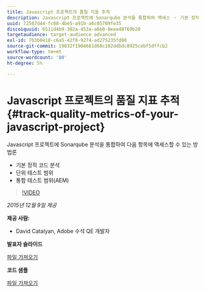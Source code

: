```yaml
---
title: Javascript 프로젝트의 품질 지표 추적
description: Javascript 프로젝트에 Sonarqube 분석을 통합하여 액세스 ・ 기본 정적 코드 분석 ・ 단위 테스트 적용 범위 ・ 통합 테스트 적용 범위(AEM)
uuid: 72507d44-fc08-4be5-a91b-a6c05709fe35
discoiquuid: 6511d4b9-302a-453a-a6b0-8eea40769b20
targetaudience: target-audience advanced
exl-id: 7b3b0418-c6a5-42f8-9274-ad275235fd88
source-git-commit: 19832f1904681d68c102ddbdc8925cebf5dffcb2
workflow-type: tm+mt
source-wordcount: '80'
ht-degree: 5%

---
```


# Javascript 프로젝트의 품질 지표 추적{#track-quality-metrics-of-your-javascript-project}

Javascript 프로젝트에 Sonarqube 분석을 통합하여 다음 항목에 액세스할 수 있는 방법론

* 기본 정적 코드 분석
* 단위 테스트 범위
* 통합 테스트 범위(AEM)

>[!VIDEO](https://video.tv.adobe.com/v/19372/?quality=9)

*2015년 12월 9일 제공*

**제공 사람:**

* David Catalyan, Adobe 수석 QE 개발자

**발표자 슬라이드**

[파일 가져오기](assets/aem-gems-js-quality-metrics-12-9-15.pdf)

**코드 샘플**

[파일 가져오기](assets/com-adobe-granite-ui-utils-timing-with-licenses.zip)
<!--
[Get back to the Overview](https://helpx.adobe.com/experience-manager/kt/eseminars/gems/aem-index.html)
-->

